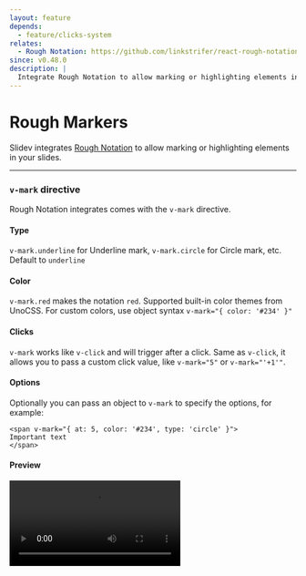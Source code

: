 ```yaml
---
layout: feature
depends:
  - feature/clicks-system
relates:
  - Rough Notation: https://github.com/linkstrifer/react-rough-notation
since: v0.48.0
description: |
  Integrate Rough Notation to allow marking or highlighting elements in your slides.
---
```


# Rough Markers

Slidev integrates [Rough Notation](https://github.com/linkstrifer/react-rough-notation) to allow marking or highlighting elements in your slides.

---

### `v-mark` directive

Rough Notation integrates comes with the `v-mark` directive.

#### Type

`v-mark.underline` for Underline mark, `v-mark.circle` for Circle mark, etc. Default to `underline`

#### Color

`v-mark.red` makes the notation `red`. Supported built-in color themes from UnoCSS. For custom colors, use object syntax `v-mark="{ color: '#234' }"`

#### Clicks

`v-mark` works like `v-click` and will trigger after a click. Same as `v-click`, it allows you to pass a custom click value, like `v-mark="5"` or `v-mark="'+1'"`.

#### Options

Optionally you can pass an object to `v-mark` to specify the options, for example:

```vue
<span v-mark="{ at: 5, color: '#234', type: 'circle' }">
Important text
</span>
```

#### Preview

<video src="https://github.com/slidevjs/slidev/assets/11247099/c840340c-0aa1-4cde-b228-e6c67e5f6879" rounded-lg shadow controls></video>
